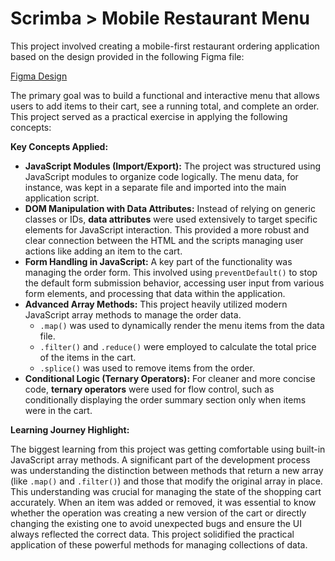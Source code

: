 # Scrimba > Mobile Restaurant Menu

This project involved creating a mobile-first restaurant ordering application based on the design provided in the following Figma file:

[Figma Design](https://www.figma.com/design/Hdgwo69Dym9vVsxbuPbl0h/Mobile-Restaurant-Menu?node-id=0-1&t=8Lv2uAondSiOFfm1-1)

The primary goal was to build a functional and interactive menu that allows users to add items to their cart, see a running total, and complete an order. This project served as a practical exercise in applying the following concepts:

**Key Concepts Applied:**

- **JavaScript Modules (Import/Export):** The project was structured using JavaScript modules to organize code logically. The menu data, for instance, was kept in a separate file and imported into the main application script.
- **DOM Manipulation with Data Attributes:** Instead of relying on generic classes or IDs, **data attributes** were used extensively to target specific elements for JavaScript interaction. This provided a more robust and clear connection between the HTML and the scripts managing user actions like adding an item to the cart.
- **Form Handling in JavaScript:** A key part of the functionality was managing the order form. This involved using `preventDefault()` to stop the default form submission behavior, accessing user input from various form elements, and processing that data within the application.
- **Advanced Array Methods:** This project heavily utilized modern JavaScript array methods to manage the order data.
  - `.map()` was used to dynamically render the menu items from the data file.
  - `.filter()` and `.reduce()` were employed to calculate the total price of the items in the cart.
  - `.splice()` was used to remove items from the order.
- **Conditional Logic (Ternary Operators):** For cleaner and more concise code, **ternary operators** were used for flow control, such as conditionally displaying the order summary section only when items were in the cart.

**Learning Journey Highlight:**

The biggest learning from this project was getting comfortable using built-in JavaScript array methods. A significant part of the development process was understanding the distinction between methods that return a new array (like `.map()` and `.filter()`) and those that modify the original array in place. This understanding was crucial for managing the state of the shopping cart accurately. When an item was added or removed, it was essential to know whether the operation was creating a new version of the cart or directly changing the existing one to avoid unexpected bugs and ensure the UI always reflected the correct data. This project solidified the practical application of these powerful methods for managing collections of data.
